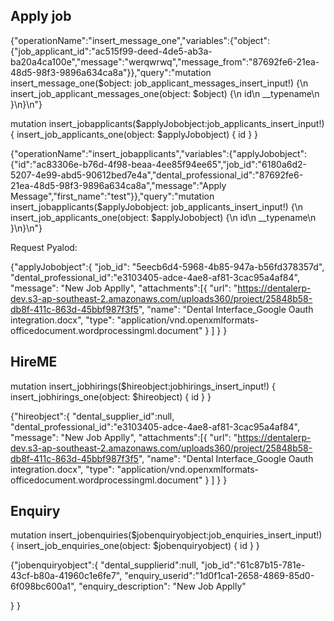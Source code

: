 
## Apply job



{"operationName":"insert_message_one","variables":{"object":{"job_applicant_id":"ac515f99-deed-4de5-ab3a-ba20a4ca100e","message":"werqwrwq","message_from":"87692fe6-21ea-48d5-98f3-9896a634ca8a"}},"query":"mutation insert_message_one($object: job_applicant_messages_insert_input!) {\n  insert_job_applicant_messages_one(object: $object) {\n    id\n    __typename\n  }\n}\n"}

mutation insert_jobapplicants($applyJobobject:job_applicants_insert_input!) {
  insert_job_applicants_one(object: $applyJobobject) {
    id
  }
}

{"operationName":"insert_jobapplicants","variables":{"applyJobobject":{"id":"ac83306e-b76d-4f98-beaa-4ee85f94ee65","job_id":"6180a6d2-5207-4e99-abd5-90612bed7e4a","dental_professional_id":"87692fe6-21ea-48d5-98f3-9896a634ca8a","message":"Apply Message","first_name":"test"}},"query":"mutation insert_jobapplicants($applyJobobject: job_applicants_insert_input!) {\n  insert_job_applicants_one(object: $applyJobobject) {\n    id\n    __typename\n  }\n}\n"}



Request Pyalod:

{"applyJobobject":{
  "job_id": "5eecb6d4-5968-4b85-947a-b56fd378357d",
        "dental_professional_id":"e3103405-adce-4ae8-af81-3cac95a4af84",
        "message": "New Job Applly",
        "attachments":[{ "url": "https://dentalerp-dev.s3-ap-southeast-2.amazonaws.com/uploads360/project/25848b58-db8f-411c-863d-45bbf987f3f5", "name": "Dental Interface_Google Oauth integration.docx", "type": "application/vnd.openxmlformats-officedocument.wordprocessingml.document" }
]
}
}

## HireME

mutation insert_jobhirings($hireobject:jobhirings_insert_input!) {
  insert_jobhirings_one(object: $hireobject) {
    id
  }
}

{"hireobject":{
  "dental_supplier_id":null,
        "dental_professional_id":"e3103405-adce-4ae8-af81-3cac95a4af84",
        "message": "New Job Applly",
        "attachments":[{ "url": "https://dentalerp-dev.s3-ap-southeast-2.amazonaws.com/uploads360/project/25848b58-db8f-411c-863d-45bbf987f3f5", "name": "Dental Interface_Google Oauth integration.docx", "type": "application/vnd.openxmlformats-officedocument.wordprocessingml.document" }
]
}
}

## Enquiry
mutation insert_jobenquiries($jobenquiryobject:job_enquiries_insert_input!) {
  insert_job_enquiries_one(object: $jobenquiryobject) {
    id
  }
}

{"jobenquiryobject":{
  "dental_supplierid":null,
    "job_id":"61c87b15-781e-43cf-b80a-41960c1e6fe7",
     "enquiry_userid":"1d0f1ca1-2658-4869-85d0-6f098bc600a1",
        "enquiry_description": "New Job Applly"

}
}